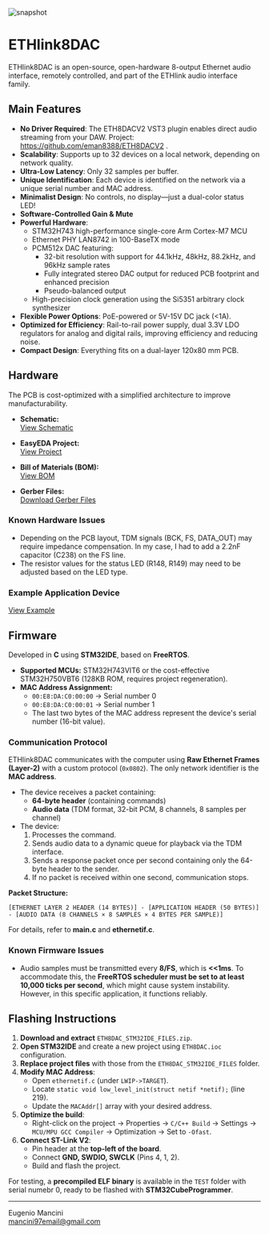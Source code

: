 ![snapshot](https://github.com/emna8388/ETHlink8DAC/blob/main/snapshot_PCB/3D_ETHlink8xDAC_PCB.png)

# ETHlink8DAC

ETHlink8DAC is an open-source, open-hardware 8-output Ethernet audio interface, remotely controlled, and part of the ETHlink audio interface family.

## Main Features

- **No Driver Required**: The ETH8DACV2 VST3 plugin enables direct audio streaming from your DAW. Project: https://github.com/eman8388/ETH8DACV2 .
- **Scalability**: Supports up to 32 devices on a local network, depending on network quality.
- **Ultra-Low Latency**: Only 32 samples per buffer.
- **Unique Identification**: Each device is identified on the network via a unique serial number and MAC address.
- **Minimalist Design**: No controls, no display—just a dual-color status LED!
- **Software-Controlled Gain & Mute**
- **Powerful Hardware**:
  - STM32H743 high-performance single-core Arm Cortex-M7 MCU
  - Ethernet PHY LAN8742 in 100-BaseTX mode
  - PCM512x DAC featuring:
    - 32-bit resolution with support for 44.1kHz, 48kHz, 88.2kHz, and 96kHz sample rates
    - Fully integrated stereo DAC output for reduced PCB footprint and enhanced precision
    - Pseudo-balanced output
  - High-precision clock generation using the Si5351 arbitrary clock synthesizer
- **Flexible Power Options**: PoE-powered or 5V-15V DC jack (<1A).
- **Optimized for Efficiency**: Rail-to-rail power supply, dual 3.3V LDO regulators for analog and digital rails, improving efficiency and reducing noise.
- **Compact Design**: Everything fits on a dual-layer 120x80 mm PCB.

## Hardware

The PCB is cost-optimized with a simplified architecture to improve manufacturability.

- **Schematic:**\
  [View Schematic](https://github.com/emna8388/ETHlink8DAC/tree/main/PCB_schematic)

- **EasyEDA Project:**\
  [View Project](https://github.com/emna8388/ETHlink8DAC/tree/main/PCB_EasyEDAPro_PROJECT)

- **Bill of Materials (BOM):**\
  [View BOM](https://github.com/emna8388/ETHlink8DAC/tree/main/PCB_BOM)

- **Gerber Files:**\
  [Download Gerber Files](https://github.com/emna8388/ETHlink8DAC/tree/main/PCB_fabrication_file%20)

### Known Hardware Issues

- Depending on the PCB layout, TDM signals (BCK, FS, DATA\_OUT) may require impedance compensation. In my case, I had to add a 2.2nF capacitor (C238) on the FS line.
- The resistor values for the status LED (R148, R149) may need to be adjusted based on the LED type.

### Example Application Device

[View Example](https://github.com/emna8388/ETHlink8DAC/tree/main/snapshot_device_example)

## Firmware

Developed in **C** using **STM32IDE**, based on **FreeRTOS**.

- **Supported MCUs:** STM32H743VIT6 or the cost-effective STM32H750VBT6 (128KB ROM, requires project regeneration).
- **MAC Address Assignment:**
  - `00:E8:DA:C0:00:00` → Serial number 0
  - `00:E8:DA:C0:00:01` → Serial number 1
  - The last two bytes of the MAC address represent the device's serial number (16-bit value).

### Communication Protocol

ETHlink8DAC communicates with the computer using **Raw Ethernet Frames (Layer-2)** with a custom protocol (`0x0802`). The only network identifier is the **MAC address**.

- The device receives a packet containing:
  - **64-byte header** (containing commands)
  - **Audio data** (TDM format, 32-bit PCM, 8 channels, 8 samples per channel)
- The device:
  1. Processes the command.
  2. Sends audio data to a dynamic queue for playback via the TDM interface.
  3. Sends a response packet once per second containing only the 64-byte header to the sender.
  4. If no packet is received within one second, communication stops.

**Packet Structure:**

```
[ETHERNET LAYER 2 HEADER (14 BYTES)] - [APPLICATION HEADER (50 BYTES)] - [AUDIO DATA (8 CHANNELS × 8 SAMPLES × 4 BYTES PER SAMPLE)]
```


For details, refer to **main.c** and **ethernetif.c**.

### Known Firmware Issues

- Audio samples must be transmitted every **8/FS**, which is **<<1ms**. To accommodate this, the **FreeRTOS scheduler must be set to at least 10,000 ticks per second**, which might cause system instability. However, in this specific application, it functions reliably.

## Flashing Instructions

1. **Download and extract** `ETH8DAC_STM32IDE_FILES.zip`.
2. **Open STM32IDE** and create a new project using `ETH8DAC.ioc` configuration.
3. **Replace project files** with those from the `ETH8DAC_STM32IDE_FILES` folder.
4. **Modify MAC Address**:
   - Open `ethernetif.c` (under `LWIP->TARGET`).
   - Locate `static void low_level_init(struct netif *netif);` (line 219).
   - Update the `MACAddr[]` array with your desired address.
5. **Optimize the build**:
   - Right-click on the project → Properties → `C/C++ Build` → Settings → `MCU/MPU GCC Compiler` → Optimization → Set to `-Ofast`.
6. **Connect ST-Link V2**:
   - Pin header at the **top-left of the board**.
   - Connect **GND, SWDIO, SWCLK** (Pins 4, 1, 2).
   - Build and flash the project.

For testing, a **precompiled ELF binary** is available in the `TEST` folder with serial numebr 0, ready to be flashed with **STM32CubeProgrammer**.

---

Eugenio Mancini\
 [mancini97email@gmail.com](mailto\:mancini97email@gmail.com)


